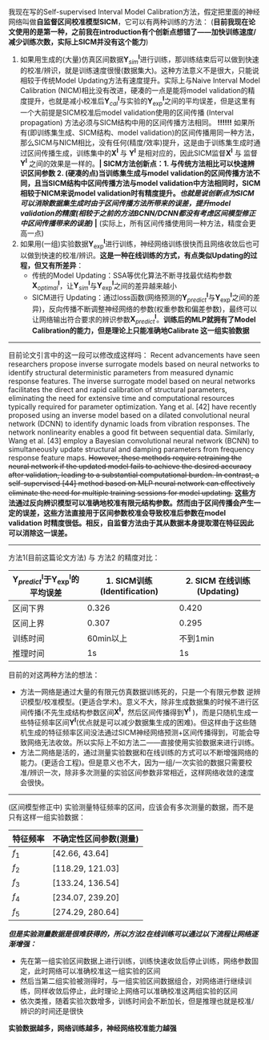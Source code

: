 我现在写的Self-supervised Interval Model Calibration方法，假定把里面的神经网络叫做**自监督区间校准模型SICM**，它可以有两种训练的方法： (**目前我现在论文使用的是第一种，之前我在introduction有个创新点想错了——加快训练速度/减少训练次数，实际上SICM并没有这个能力**)
1. 如果用生成的(大量)仿真区间数据$\boldsymbol{Y}^{\mathbf{I}}_{sim}$进行训练，那训练结束后可以做到快速的校准/辨识，就是训练速度很慢(数据集大)。这种方法意义不是很大，只能说相较于传统Model Updating方法有速度提升。实际上与Naive Interval Model Calibration (NICM)相比没有改进，硬凑的一点是能将model validation的精度提升，也就是减小校准后$\boldsymbol{Y}^{\mathbf{I}}_{cal}$与实验的$\boldsymbol{Y}^{\mathbf{I}}_{\exp}$之间的平均误差，但是这里有一个大前提是SICM校准后model validation使用的区间传播 (Interval propagation) 方法必须与SICM结构中用的区间传播方法相同。 **!!!!!!** 如果所有(即训练集生成、SICM结构、model validation)的区间传播用同一种方法，那么SICM与NICM相比，没有任何(精度/效率)提升，这是由于训练集生成时通过区间传播生成，训练集中的$\boldsymbol{X}^{\mathbf{I}}$ 与 $\boldsymbol{Y}^{\mathbf{I}}$ 是相对应的，因此SICM监督$\boldsymbol{X}^{\mathbf{I}}$ 与 监督 $\boldsymbol{Y}^{\mathbf{I}}$ 之间的效果是一样的。**| SICM方法创新点：1. 与传统方法相比可以快速辨识区间参数  2. (硬凑的点)当训练集生成与model validation的区间传播方法不同，且当SICM结构中区间传播方法与model validation中方法相同时，SICM相较于NICM来说model validation时有精度提升。*也就是说创新点为SICM可以消除数据集生成时由于区间传播方法所带来的误差，提升model validation的精度(相较于之前的方法BCNN/DCNN都没有考虑区间模型修正中区间传播带来的误差)* |** (实际上，所有区间传播使用同一种方法，精度会更高一点)
2. 如果用(一组)实验数据$\boldsymbol{Y}^{\mathbf{I}}_{\exp}$进行训练，神经网络训练很快而且网络收敛后也可以做到快速的校准/辨识。**这是一种在线训练的方式，有点类似Updating的过程，但又有所差异**：
    - 传统的Model Updating：SSA等优化算法不断寻找最优结构参数$\boldsymbol{X}^{\mathbf{I}}_{optimal}$，让$\boldsymbol{Y}^{\mathbf{I}}_{sim}$与$\boldsymbol{Y}^{\mathbf{I}}_{\exp}$之间的差异越来越小
    - SICM进行 Updating：通过loss函数(网络预测的$\boldsymbol{Y}^{\mathbf{I}}_{predict}$与$\boldsymbol{Y}^{\mathbf{I}}_{\exp}$之间的差异)，反向传播不断调整神经网络的参数(权重参数和偏差参数)，最终可以让网络输出符合要求的辨识参数$\boldsymbol{X}^{\mathbf{I}}_{predict}$。**训练后的MLP就拥有了Model Calibration的能力，但是理论上只能准确地Calibrate 这一组实验数据**

---

目前论文引言中的这一段可以修改成这样吗：
Recent advancements have seen researchers propose inverse surrogate models based on neural networks to identify structural deterministic parameters from measured dynamic response features. The inverse surrogate model based on neural networks facilitates the direct and rapid calibration of structural parameters, eliminating the need for extensive time and computational resources typically required for parameter optimization. Yang et al. [42] have recently proposed using an inverse model based on a dilated convolutional neural network (DCNN) to identify dynamic loads from vibration responses. The network nonlinearity enables a good fit between sequential data. Similarly, Wang et al. [43] employ a Bayesian convolutional neural network (BCNN) to simultaneously update structural and damping parameters from frequency response feature maps. ~~However, these methods require retraining the neural network if the updated model fails to achieve the desired accuracy after validation, leading to a substantial computational burden. In contrast, a self-supervised [44] method based on MLP neural network can effectively eliminate the need for multiple training sessions for model updating.~~ **这些方法通过反向辨识模型可以准确地校准有限元结构参数。然而由于区间传播会产生一定的误差，这些方法直接用于区间参数校准会导致校准后参数在model validation 时精度很低。相反，自监督方法由于其从数据本身提取潜在特征因此可以消除这一误差。**

---

方法1(目前这篇论文方法) 与 方法2 的精度对比：

| $\boldsymbol{Y}^{\mathbf{I}}_{predict}$于$\boldsymbol{Y}^{\mathbf{I}}_{\exp}$的平均误差 | 1. SICM训练 (Identification) | 2. SICM 在线训练 (Updating) |
| --------------------------------------------------------------------------------- | -------------------------- | ----------------------- |
| 区间下界                                                                              | 0.326                      | 0.420                   |
| 区间上界                                                                              | 0.307                      | 0.295                   |
| 训练时间                                                                              | 60min以上                    | 不到1min                  |
| 推理时间                                                                              | 1s                         | 1s                      |

目前的对这两种方法的想法：
- 方法一网络是通过大量的有限元仿真数据训练死的，只是一个有限元参数 逆辨识模型/校准模型。(更适合学术)。意义不大，除非生成数据集的时候不进行区间传播(不先生成结构参数区间$\boldsymbol{X}^{\mathbf{I}}$，然后区间传播得到$\boldsymbol{Y}^{\mathbf{I}}$ )，而是只随机生成一些特征频率区间$\boldsymbol{Y}^{\mathbf{I}}$(优点就是可以减少数据集生成的困难)。但这样由于这些随机生成的特征频率区间没法通过SICM神经网络预测+区间传播得到，可能会导致网络无法收敛。所以实际上不如方法二——直接使用实验数据来进行训练。
- 方法二网络是活的，通过测量实验数据和在线训练的方式可以不断增强网络的能力。(更适合工程)。但是意义也不大，因为一组/一次实验的数据只需要校准/辨识一次，除非多次测量的实验区间参数非常相近，这样网络收敛的速度会很快。

---

(区间模型修正中) 实验测量特征频率的区间，应该会有多次测量的数据，而不是只有这样一组实验数据：

| 特征频率  | 不确定性区间参数(测量)     |
| ----- | ---------------- |
| $f_1$ | [42.66, 43.64]   |
| $f_2$ | [118.29, 121.03] |
| $f_3$ | [133.24, 136.54] |
| $f_4$ | [234.07, 239.20] |
| $f_5$ | [274.29, 280.64] |

***但是实验测量数据是很难获得的，所以方法2在线训练可以通过以下流程让网络逐渐增强：***
- 先在第一组实验区间数据上进行训练，训练快速收敛后停止训练，网络参数固定，此时网络可以准确校准这一组实验的区间
- 然后当第二组实验被测得时，与一组实验区间数据组合，对网络进行继续训练，同样收敛后停止，此时理论上网络可以准确校准这两组实验的区间
- 依次类推，随着实验次数增多，训练时间会不断加长，但是推理也就是校准/辨识的时间还是很快

**实验数据越多，网络训练越多，神经网络校准能力越强**
